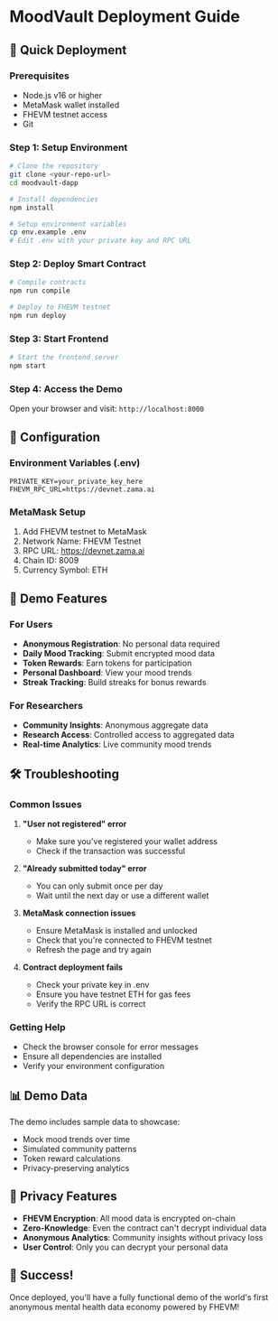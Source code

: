 # MoodVault Deployment Guide

## 🚀 Quick Deployment

### Prerequisites
- Node.js v16 or higher
- MetaMask wallet installed
- FHEVM testnet access
- Git

### Step 1: Setup Environment
```bash
# Clone the repository
git clone <your-repo-url>
cd moodvault-dapp

# Install dependencies
npm install

# Setup environment variables
cp env.example .env
# Edit .env with your private key and RPC URL
```

### Step 2: Deploy Smart Contract
```bash
# Compile contracts
npm run compile

# Deploy to FHEVM testnet
npm run deploy
```

### Step 3: Start Frontend
```bash
# Start the frontend server
npm start
```

### Step 4: Access the Demo
Open your browser and visit: `http://localhost:8000`

## 🔧 Configuration

### Environment Variables (.env)
```
PRIVATE_KEY=your_private_key_here
FHEVM_RPC_URL=https://devnet.zama.ai
```

### MetaMask Setup
1. Add FHEVM testnet to MetaMask
2. Network Name: FHEVM Testnet
3. RPC URL: https://devnet.zama.ai
4. Chain ID: 8009
5. Currency Symbol: ETH

## 🎯 Demo Features

### For Users
- **Anonymous Registration**: No personal data required
- **Daily Mood Tracking**: Submit encrypted mood data
- **Token Rewards**: Earn tokens for participation
- **Personal Dashboard**: View your mood trends
- **Streak Tracking**: Build streaks for bonus rewards

### For Researchers
- **Community Insights**: Anonymous aggregate data
- **Research Access**: Controlled access to aggregated data
- **Real-time Analytics**: Live community mood trends

## 🛠️ Troubleshooting

### Common Issues

1. **"User not registered" error**
   - Make sure you've registered your wallet address
   - Check if the transaction was successful

2. **"Already submitted today" error**
   - You can only submit once per day
   - Wait until the next day or use a different wallet

3. **MetaMask connection issues**
   - Ensure MetaMask is installed and unlocked
   - Check that you're connected to FHEVM testnet
   - Refresh the page and try again

4. **Contract deployment fails**
   - Check your private key in .env
   - Ensure you have testnet ETH for gas fees
   - Verify the RPC URL is correct

### Getting Help
- Check the browser console for error messages
- Ensure all dependencies are installed
- Verify your environment configuration

## 📊 Demo Data

The demo includes sample data to showcase:
- Mock mood trends over time
- Simulated community patterns
- Token reward calculations
- Privacy-preserving analytics

## 🔐 Privacy Features

- **FHEVM Encryption**: All mood data is encrypted on-chain
- **Zero-Knowledge**: Even the contract can't decrypt individual data
- **Anonymous Analytics**: Community insights without privacy loss
- **User Control**: Only you can decrypt your personal data

## 🎉 Success!

Once deployed, you'll have a fully functional demo of the world's first anonymous mental health data economy powered by FHEVM!
